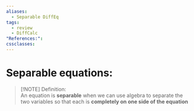 ```yaml
---
aliases:
  - Separable DiffEq
tags:
  - review
  - DiffCalc
"References:": 
cssclasses:
---
```

# Separable equations: 

> [!NOTE] Definition:  
> An equation is **separable** when we can use algebra to separate the two variables so that each is **completely on one side of the equation**


